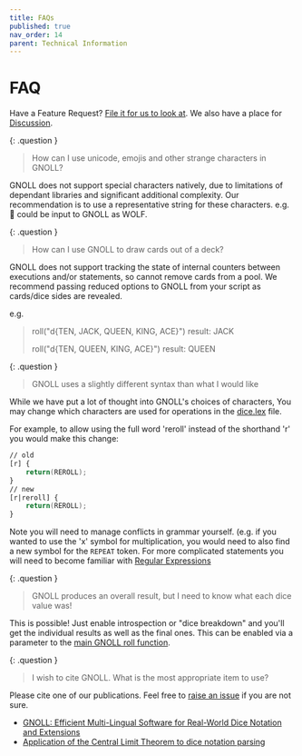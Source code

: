 ```yaml
---
title: FAQs
published: true
nav_order: 14
parent: Technical Information
---
```


# FAQ

Have a Feature Request? [File it for us to look at](https://github.com/ianfhunter/GNOLL/issues). We also have a place for [Discussion](https://github.com/ianfhunter/GNOLL/discussions).

{: .question }
> How can I use unicode, emojis and other strange characters in GNOLL?

GNOLL does not support special characters natively, due to limitations of dependant libraries and significant additional complexity. Our recommendation is to use a representative string for these characters. e.g. 🐺 could be input to GNOLL as WOLF.

{: .question }
> How can I use GNOLL to draw cards out of a deck?

GNOLL does not support tracking the state of internal counters between executions and/or statements, so cannot remove cards from a pool. We recommend passing reduced options to GNOLL from your script as cards/dice sides are revealed.

e.g.
> roll("d{TEN, JACK, QUEEN, KING, ACE}")
> result: JACK
>
> roll("d{TEN, QUEEN, KING, ACE}")
> result: QUEEN

{: .question }
> GNOLL uses a slightly different syntax than what I would like

While we have put a lot of thought into GNOLL's choices of characters, You may change which characters are used for operations in the [dice.lex](https://github.com/ianfhunter/GNOLL/blob/main/src/grammar/dice.lex) file.

For example, to allow using the full word 'reroll' instead of the shorthand 'r' you would make this change:
```lex
// old
[r] {
    return(REROLL);
}
// new
[r|reroll] {
    return(REROLL);
}
```
Note you will need to manage conflicts in grammar yourself. (e.g. if you wanted to use the 'x' symbol for multiplication, you would need to also find a new symbol for the `REPEAT` token.
For more complicated statements you will need to become familiar with [Regular Expressions](https://en.m.wikipedia.org/wiki/Regular_expression)


{: .question }
> GNOLL produces an overall result, but I need to know what each dice value was!

This is possible! Just enable introspection or "dice breakdown" and you'll get the individual results as well as the final ones.
This can be enabled via a parameter to the [main GNOLL roll function](https://www.ianhunter.ie/GNOLL/developers/installation.html).

<!-- either via a command line switch (where available) or as -->

{: .question }
> I wish to cite GNOLL. What is the most appropriate item to use?

Please cite one of our publications. Feel free to [raise an issue](https://github.com/ianfhunter/GNOLL/issues) if you are not sure.
- [GNOLL: Efficient Multi-Lingual Software for Real-World Dice Notation and Extensions](https://joss.theoj.org/papers/c704c5148e622d32403948320c5e96a1)
- [Application of the Central Limit Theorem to dice notation parsing](https://beta.briefideas.org/ideas/fc25de499b44d47685188df4d09e144f)
